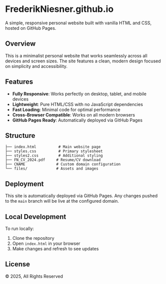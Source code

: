 # FrederikNiesner.github.io

A simple, responsive personal website built with vanilla HTML and CSS, hosted on GitHub Pages.

## Overview

This is a minimalist personal website that works seamlessly across all devices and screen sizes. The site features a clean, modern design focused on simplicity and accessibility.

## Features

- **Fully Responsive**: Works perfectly on desktop, tablet, and mobile devices
- **Lightweight**: Pure HTML/CSS with no JavaScript dependencies
- **Fast Loading**: Minimal code for optimal performance
- **Cross-Browser Compatible**: Works on all modern browsers
- **GitHub Pages Ready**: Automatically deployed via GitHub Pages

## Structure

```
├── index.html          # Main website page
├── styles.css          # Primary stylesheet
├── styles2.css         # Additional styling
├── FN_CV_2024.pdf     # Resume/CV download
├── CNAME              # Custom domain configuration
└── files/             # Assets and images
```

## Deployment

This site is automatically deployed via GitHub Pages. Any changes pushed to the `main` branch will be live at the configured domain.

## Local Development

To run locally:
1. Clone the repository
2. Open `index.html` in your browser
3. Make changes and refresh to see updates

## License

© 2025, All Rights Reserved
